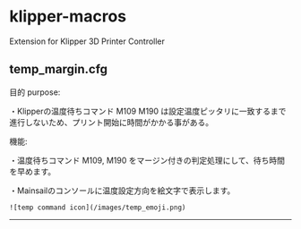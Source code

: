 # klipper-macros
Extension for Klipper 3D Printer Controller

## temp_margin.cfg
目的 purpose:

・Klipperの温度待ちコマンド M109 M190 は設定温度ピッタリに一致するまで進行しないため、プリント開始に時間がかかる事がある。

機能:

・温度待ちコマンド M109, M190 をマージン付きの判定処理にして、待ち時間を早めます。

・Mainsailのコンソールに温度設定方向を絵文字で表示します。

`![temp command icon](/images/temp_emoji.png)`

***
